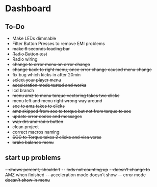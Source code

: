Dashboard
=========

To-Do
-----------

- Make LEDs dimmable
- Filter Button Presses to remove EMI problems
- ~~make 6 seconds loading bar~~
- ~~Radio Button test~~
- Radio wiring 
- ~~change to error menu on error change~~
- ~~change back to right menu, once error change caused menu change~~
- fix bug which kicks in after 20min 
- ~~select your player menu~~
- ~~acceleration mode tested and works~~
- lcd branch
- ~~menu amz to menu torque vectoring takes two clicks~~
- ~~menu left and menu right wrong way around~~
- ~~soc to amz takes to clicks~~
- ~~amz skipped from soc to torque but not from torque to soc~~
- ~~update error codes and messages~~
- ~~wap drs and radio button~~
- clean project
- correct macros naming
- ~~SOC to Torque takes 2 clicks and visa versa~~
- ~~brake balance menu~~

start up problems
-----------------

--~~shows percent, shouldn't~~
-- ~~leds not counting up~~
--~~doesn't change to AMZ when finished~~
-- ~~acceleration mode doesn't show~~
-- ~~error mode doesn't show in menu~~
